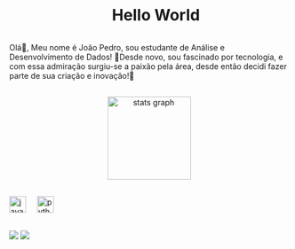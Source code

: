 <!--título-->
<div id="user-content-toc">
  <ul align="center">
    <summary><h1 style="display: inline-block">Hello World</h1></summary>
</div>

<!-- Presentation -->
<p>
  Olá👋, Meu nome é João Pedro, sou estudante de Análise e Desenvolvimento de Dados!
  🤖Desde novo, sou fascinado por tecnologia, e com essa admiração surgiu-se a paixão pela área, desde então decidi fazer parte de sua criação e inovação!🤖
</p>

##

<div align="center">
  <img src="https://github-readme-stats.vercel.app/api?username=JoaoPedroGuima&hide_title=false&hide_rank=false&show_icons=true&include_all_commits=true&count_private=true&disable_animations=false&theme=dracula&locale=en&hide_border=false" height="150" alt="stats graph"  />
</div>

##



<div align="left">
  <img src="https://cdn.jsdelivr.net/gh/devicons/devicon/icons/javascript/javascript-original.svg" height="30" alt="javascript logo"  />

  <img width="12" />
  <img src="https://cdn.jsdelivr.net/gh/devicons/devicon/icons/python/python-original.svg" height="30" alt="python logo"  />
  <img width="12" />
</div>

##

<div align="left">
  <a href = "mailto:joaopedro.gui.vale@gmail.com
"><img src="https://img.shields.io/badge/-Gmail-%23333?style=for-the-badge&logo=gmail&logoColor=white" target="_blank"></a>
  <a href="https:/www.linkedin.com/in/joãopedro-guimaraes" target="_blank"><img src="https://img.shields.io/badge/-LinkedIn-%230077B5?style=for-the-badge&logo=linkedin&logoColor=white" target="_blank"></a> 
</div>
